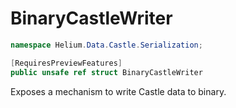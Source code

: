# BinaryCastleWriter

~~~cs
namespace Helium.Data.Castle.Serialization;

[RequiresPreviewFeatures]
public unsafe ref struct BinaryCastleWriter
~~~

Exposes a mechanism to write Castle data to binary.